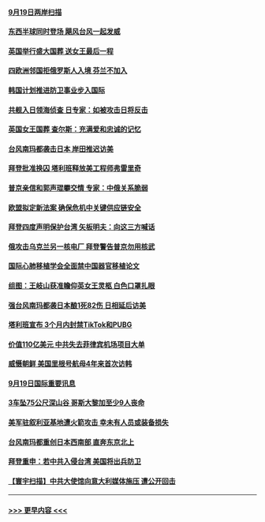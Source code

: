 #### [9月19日两岸扫描](../pages/prog202/a103532203.md?t=09201002) 
#### [东西半球同时登场 飓风台风一起发威](../pages/prog202/a103532201.md?t=09201002) 
#### [英国举行盛大国葬 送女王最后一程](../pages/prog202/a103532221.md?t=09201002) 
#### [四欧洲邻国拒俄罗斯人入境 芬兰不加入](../pages/prog202/a103532197.md?t=09201002) 
#### [韩国计划推进防卫事业步入国际](../pages/prog202/a103532108.md?t=09201002) 
#### [共舰入日领海侦查 日专家：如被攻击日将反击](../pages/prog202/a103532106.md?t=09201002) 
#### [英国女王国葬 查尔斯：充满爱和忠诚的记忆](../pages/prog202/a103532103.md?t=09201002) 
#### [台风南玛都袭击日本 岸田推迟访美](../pages/prog202/a103532100.md?t=09201002) 
#### [拜登批准换囚 塔利班释放美工程师弗雷里奇](../pages/prog202/a103531942.md?t=09201002) 
#### [普京亲信和郭声琨攀交情 专家：中俄关系脆弱](../pages/prog202/a103531996.md?t=09201002) 
#### [欧盟拟定新法案 确保危机中关键供应链安全](../pages/prog202/a103531936.md?t=09201002) 
#### [拜登四度声明保护台湾 矢板明夫：向这三方喊话](../pages/prog202/a103531830.md?t=09201002) 
#### [俄攻击乌克兰另一核电厂 拜登警告普京勿用核武](../pages/prog202/a103531822.md?t=09201002) 
#### [国际心肺移植学会全面禁中国器官移植论文](../pages/prog202/a103531813.md?t=09201002) 
#### [组图：王岐山获准瞻仰英女王灵柩 白色口罩扎眼](../pages/prog202/a103531794.md?t=09201002) 
#### [强台风南玛都袭日本酿1死82伤 日相延后访美](../pages/prog202/a103531786.md?t=09201002) 
#### [塔利班宣布 3个月内封禁TikTok和PUBG](../pages/prog202/a103531716.md?t=09201002) 
#### [价值110亿美元 中共失去菲律宾机场项目大单](../pages/prog202/a103531719.md?t=09201002) 
#### [威慑朝鲜 美国里根号航母4年来首次访韩](../pages/prog202/a103531712.md?t=09201002) 
#### [9月19日国际重要讯息](../pages/prog202/a103531682.md?t=09201002) 
#### [3车坠75公尺深山谷 哥斯大黎加至少9人丧命](../pages/prog202/a103531633.md?t=09201002) 
#### [美军驻叙利亚基地遭火箭攻击 幸未有人员或装备损失](../pages/prog202/a103531629.md?t=09201002) 
#### [台风南玛都重创日本西南部 直奔东京北上](../pages/prog202/a103531575.md?t=09201002) 
#### [拜登重申：若中共入侵台湾 美国将出兵防卫](../pages/prog202/a103531535.md?t=09201002) 
#### [【寰宇扫描】中共大使馆向意大利媒体施压 遭公开回击](../pages/prog202/a103531421.md?t=09201002) 

----
#### [ >>> 更早内容 <<< ](../indexes/prog202-earlier.md)
